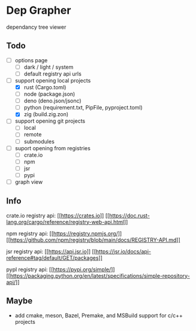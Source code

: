 # Dep Grapher

dependancy tree viewer

## Todo

- [ ] options page
  - [ ] dark / light / system
  - [ ] default registry api urls
- [ ] support opening local projects
  - [x] rust (Cargo.toml)
  - [ ] node (package.json)
  - [ ] deno (deno.json/jsonc)
  - [ ] python (requirement.txt, PipFile, pyproject.toml)
  - [x] zig (build.zig.zon)
- [ ] support opening git projects
  - [ ] local
  - [ ] remote
  - [ ] submodules
- [ ] suport opening from registries
  - [ ] crate.io
  - [ ] npm
  - [ ] jsr
  - [ ] pypi
- [ ] graph view

## Info

crate.io registry api: [[https://crates.io]] [[https://doc.rust-lang.org/cargo/reference/registry-web-api.html]]

npm registry api: [[https://registry.npmjs.org/]] [[https://github.com/npm/registry/blob/main/docs/REGISTRY-API.md]]

jsr registry api: [[https://api.jsr.io]] [[https://jsr.io/docs/api-reference#tag/default/GET/packages]]

pypl registry api: [[https://pypi.org/simple/]] [[https://packaging.python.org/en/latest/specifications/simple-repository-api/]]

## Maybe

- add cmake, meson, Bazel, Premake, and MSBuild support for c/c++ projects
